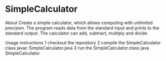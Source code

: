# SimpleCalculator
About
Create a simple calculator, which allows computing with unlimited precision. 
The program reads data from the standard input and prints to the standard output. The calculator can add, subtract, multiply and divide.

Usage instructions
	1 checkout the repository
	2 compile the SimpleCalculator class javac SimpleCalculator.java
	3 run the SimpleCalculator.class java SimpleCalculator
